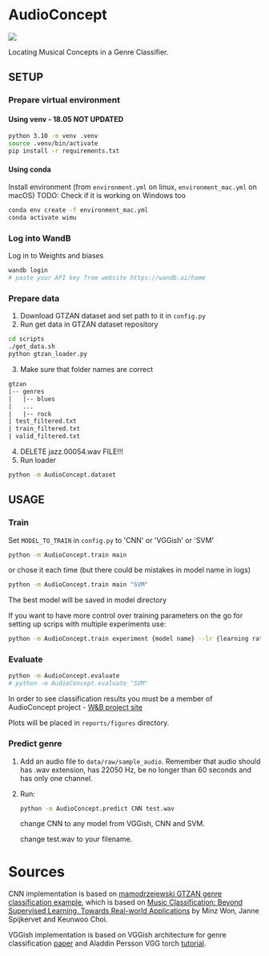 # AudioConcept

<a target="_blank" href="https://cookiecutter-data-science.drivendata.org/">
    <img src="https://img.shields.io/badge/CCDS-Project%20template-328F97?logo=cookiecutter" />
</a>

Locating Musical Concepts in a Genre Classifier.

## SETUP

### Prepare virtual environment
#### Using venv - 18.05 NOT UPDATED
```bash
python 3.10 -m venv .venv
source .venv/bin/activate
pip install -r requirements.txt
```

#### Using conda
Install environment (from `environment.yml` on linux, `environment_mac.yml` on macOS)
TODO: Check if it is working on Windows too
```bash
conda env create -f environment_mac.yml
conda activate wimu
```

### Log into WandB

Log in to Weights and biases
```bash
wandb login
# paste your API key from website https://wandb.ai/home
```
### Prepare data

1. Download GTZAN dataset and set path to it in `config.py`
2. Run get data in GTZAN dataset repository
```bash
cd scripts
./get_data.sh
python gtzan_loader.py
```
3. Make sure that folder names are correct
```txt
gtzan
|-- genres
|   |-- blues
|   ...
|   |-- rock
| test_filtered.txt
| train_filtered.txt
| valid_filtered.txt
```
4. DELETE jazz.00054.wav FILE!!!
5. Run loader
```bash
python -m AudioConcept.dataset
```

## USAGE
### Train

Set `MODEL_TO_TRAIN` in `config.py` to 'CNN' or 'VGGish' or 'SVM'
```bash
python -m AudioConcept.train main
```
or chose it each time (but there could be mistakes in model name in logs)
```bash
python -m AudioConcept.train main "SVM"
```

The best model will be saved in model directory

If you want to have more control over training parameters on the go for setting up scrips with multiple experiments use:
```bash
python -m AudioConcept.train experiment {model name} --lr {learning rate value} --weight-decay {weight decay value} --label-smoothing {label smoothing value}  --noise-level {augmentation noise level value}
```

### Evaluate

```bash
python -m AudioConcept.evaluate
# python -m AudioConcept.evaluate "SVM"
```
In order to see classification results you must be a member of AudioConcept project - [W&B project site](https://wandb.ai/audio-concept/audio-concept?nw=nwuserjasiostusio)

Plots will be placed in `reports/figures` directory.

### Predict genre

1. Add an audio file to `data/raw/sample_audio`. Remember that audio should has .wav extension, has 22050 Hz, be no longer than 60 seconds and has only one channel.
2. Run:
    ```bash
    python -m AudioConcept.predict CNN test.wav
    ```

    change CNN to any model from VGGish, CNN and SVM.

    change test.wav to your filename.

# Sources

CNN implementation is based on [mamodrzejewski GTZAN genre classification example](https://github.com/mamodrzejewski/wimu-gtzan-genre-example), which is based on [Music Classification: Beyond Supervised Learning, Towards Real-world Applications](https://music-classification.github.io/tutorial/part3_supervised/tutorial.html) by Minz Won, Janne Spijkervet and Keunwoo Choi.

VGGish implementation is based on VGGish architecture for genre classification [paper](https://arxiv.org/pdf/1609.09430) and Aladdin Persson VGG torch [tutorial](https://www.youtube.com/watch?v=ACmuBbuXn20).